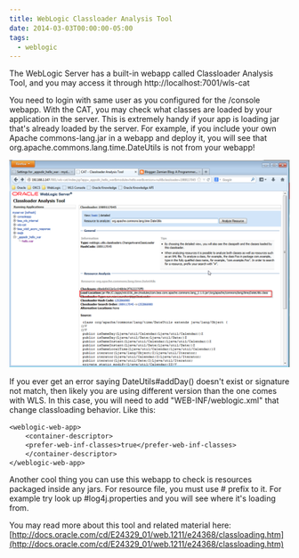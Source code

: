 ```yaml
---
title: WebLogic Classloader Analysis Tool
date: 2014-03-03T00:00:00-05:00
tags:
  - weblogic
---
```

The WebLogic Server has a built-in webapp called Classloader Analysis Tool, and you may access it through http://localhost:7001/wls-cat

You need to login with same user as you configured for the /console webapp. With the CAT, you may check what classes are loaded by your application in the server. This is extremely handy if your app is loading jar that's already loaded by the server. For example, if you include your own Apache commons-lang.jar in a webapp and deploy it, you will see that org.apache.commons.lang.time.DateUtils is not from your webapp!

![](/posts-images/2014/wls-analysis-tool.png)

If you ever get an error saying DateUtils#addDay() doesn't exist or signature not match, then likely you are using different version than the one comes with WLS. In this case, you will need to add "WEB-INF/weblogic.xml" that change classloading behavior. Like this:
```
<weblogic-web-app>
    <container-descriptor>
    <prefer-web-inf-classes>true</prefer-web-inf-classes>
    </container-descriptor>
</weblogic-web-app>
```

Another cool thing you can use this webapp to check is resources packaged inside any jars.  For resource file, you must use # prefix to it. For example try look up #log4j.properties and you will see where it's loading from.

You may read more about this tool and related material here: [http://docs.oracle.com/cd/E24329_01/web.1211/e24368/classloading.htm](http://docs.oracle.com/cd/E24329_01/web.1211/e24368/classloading.htm)
